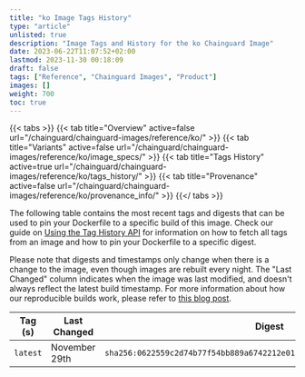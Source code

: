 ```yaml
---
title: "ko Image Tags History"
type: "article"
unlisted: true
description: "Image Tags and History for the ko Chainguard Image"
date: 2023-06-22T11:07:52+02:00
lastmod: 2023-11-30 00:18:09
draft: false
tags: ["Reference", "Chainguard Images", "Product"]
images: []
weight: 700
toc: true
---
```


{{< tabs >}}
{{< tab title="Overview" active=false url="/chainguard/chainguard-images/reference/ko/" >}}
{{< tab title="Variants" active=false url="/chainguard/chainguard-images/reference/ko/image_specs/" >}}
{{< tab title="Tags History" active=true url="/chainguard/chainguard-images/reference/ko/tags_history/" >}}
{{< tab title="Provenance" active=false url="/chainguard/chainguard-images/reference/ko/provenance_info/" >}}
{{</ tabs >}}

The following table contains the most recent tags and digests that can be used to pin your Dockerfile to a specific build of this image. Check our guide on [Using the Tag History API](/chainguard/chainguard-images/using-the-tag-history-api/) for information on how to fetch all tags from an image and how to pin your Dockerfile to a specific digest.

Please note that digests and timestamps only change when there is a change to the image, even though images are rebuilt every night. The "Last Changed" column indicates when the image was last modified, and doesn't always reflect the latest build timestamp. For more information about how our reproducible builds work, please refer to [this blog post](https://www.chainguard.dev/unchained/reproducing-chainguards-reproducible-image-builds).

| Tag (s)   | Last Changed  | Digest                                                                    |
|-----------|---------------|---------------------------------------------------------------------------|
|  `latest` | November 29th | `sha256:0622559c2d74b77f54bb889a6742212e01bbf8f8342c6e88f8c328cefa0ee376` |

